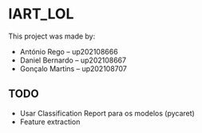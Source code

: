 # IART_LOL

This project was made by: 

- António Rego – up202108666
- Daniel Bernardo – up202108667
- Gonçalo Martins – up202108707


## TODO

- Usar Classification Report para os modelos (pycaret)
- Feature extraction